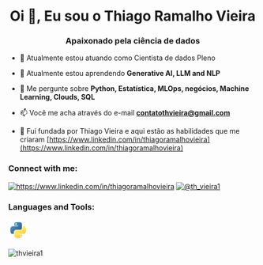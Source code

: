 <h1 align="center">Oi 👋, Eu sou o Thiago Ramalho Vieira</h1>
<h3 align="center">Apaixonado pela ciência de dados</h3>

- 🔭 Atualmente estou atuando como Cientista de dados Pleno

- 🌱 Atualmente estou aprendendo **Generative AI, LLM and NLP**

- 💬 Me pergunte sobre **Python, Estatística, MLOps, negócios, Machine Learning, Clouds, SQL**

- 📫 Você me acha através do e-mail **contatothvieira@gmail.com**

- 📄 Fui fundada por Thiago Vieira e aqui estão as habilidades que me criaram [https://www.linkedin.com/in/thiagoramalhovieira](https://www.linkedin.com/in/thiagoramalhovieira)

<h3 align="left">Connect with me:</h3>
<p align="left">
<a href="https://linkedin.com/in/https://www.linkedin.com/in/thiagoramalhovieira" target="blank"><img align="center" src="https://raw.githubusercontent.com/rahuldkjain/github-profile-readme-generator/master/src/images/icons/Social/linked-in-alt.svg" alt="https://www.linkedin.com/in/thiagoramalhovieira" height="30" width="40" /></a>
<a href="https://instagram.com/@th_vieira1" target="blank"><img align="center" src="https://raw.githubusercontent.com/rahuldkjain/github-profile-readme-generator/master/src/images/icons/Social/instagram.svg" alt="@th_vieira1" height="30" width="40" /></a>
</p>

<h3 align="left">Languages and Tools:</h3>
<p align="left"> <a href="https://www.python.org" target="_blank" rel="noreferrer"> <img src="https://raw.githubusercontent.com/devicons/devicon/master/icons/python/python-original.svg" alt="python" width="40" height="40"/> </a> </p>

<p><img align="center" src="https://github-readme-stats.vercel.app/api/top-langs?username=thvieira1&show_icons=true&locale=en&layout=compact" alt="thvieira1" /></p>


<!---
- 👋 Oi, eu me chamo Thiago Ramalho Vieira, mas pode me chamar de @thvieira1
- 👀 I’m interested in ...
- 🌱 I’m currently learning ...
- 💞️ I’m looking to collaborate on ...
- 📫 How to reach me ...

<!---
thvieira1/thvieira1 is a ✨ special ✨ repository because its `README.md` (this file) appears on your GitHub profile.
You can click the Preview link to take a look at your changes.
--->
